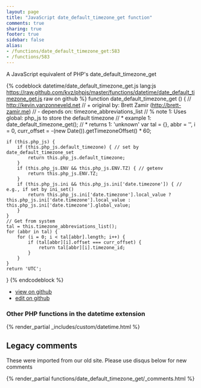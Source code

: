 ```yaml
---
layout: page
title: "JavaScript date_default_timezone_get function"
comments: true
sharing: true
footer: true
sidebar: false
alias:
- /functions/date_default_timezone_get:583
- /functions/583
---
```

<!-- Generated by Rakefile:build -->
A JavaScript equivalent of PHP's date_default_timezone_get

{% codeblock datetime/date_default_timezone_get.js lang:js https://raw.github.com/kvz/phpjs/master/functions/datetime/date_default_timezone_get.js raw on github %}
function date_default_timezone_get () {
    // http://kevin.vanzonneveld.net
    // +   original by: Brett Zamir (http://brett-zamir.me)
    // -    depends on: timezone_abbreviations_list
    // %        note 1: Uses global: php_js to store the default timezone
    // *     example 1: date_default_timezone_get();
    // *     returns 1: 'unknown'
    var tal = {},
        abbr = '',
        i = 0,
        curr_offset = -(new Date()).getTimezoneOffset() * 60;

    if (this.php_js) {
        if (this.php_js.default_timezone) { // set by date_default_timezone_set
            return this.php_js.default_timezone;
        }
        if (this.php_js.ENV && this.php_js.ENV.TZ) { // getenv
            return this.php_js.ENV.TZ;
        }
        if (this.php_js.ini && this.php_js.ini['date.timezone']) { // e.g., if set by ini_set()
            return this.php_js.ini['date.timezone'].local_value ? this.php_js.ini['date.timezone'].local_value : this.php_js.ini['date.timezone'].global_value;
        }
    }
    // Get from system
    tal = this.timezone_abbreviations_list();
    for (abbr in tal) {
        for (i = 0; i < tal[abbr].length; i++) {
            if (tal[abbr][i].offset === curr_offset) {
                return tal[abbr][i].timezone_id;
            }
        }
    }
    return 'UTC';
}
{% endcodeblock %}

 - [view on github](https://github.com/kvz/phpjs/blob/master/functions/datetime/date_default_timezone_get.js)
 - [edit on github](https://github.com/kvz/phpjs/edit/master/functions/datetime/date_default_timezone_get.js)

### Other PHP functions in the datetime extension
{% render_partial _includes/custom/datetime.html %}
## Legacy comments
These were imported from our old site. Please use disqus below for new comments
<div style="overflow-y: scroll; max-height: 500px;">
{% render_partial functions/date_default_timezone_get/_comments.html %}
</div>
